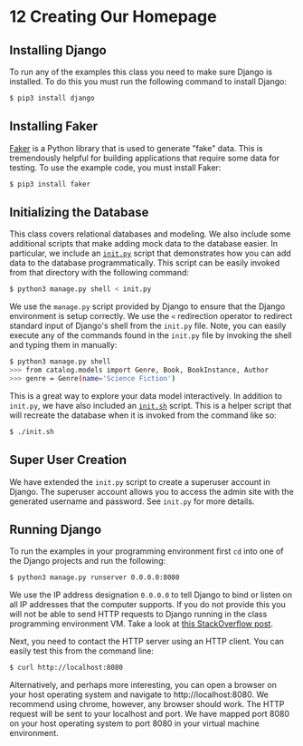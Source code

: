 # 12 Creating Our Homepage

## Installing Django

To run any of the examples this class you need to make sure Django is
installed. To do this you must run the following command to install
Django:

```bash
$ pip3 install django
```

## Installing Faker

[Faker](https://faker.readthedocs.io/en/latest/index.html) is a Python
library that is used to generate "fake" data. This is tremendously
helpful for building applications that require some data for
testing. To use the example code, you must install Faker:

```bash
$ pip3 install faker
```

## Initializing the Database

This class covers relational databases and modeling. We also include
some additional scripts that make adding mock data to the database
easier. In particular, we include an [`init.py`](locallibrary/init.py)
script that demonstrates how you can add data to the database
programmatically. This script can be easily invoked from that
directory with the following command:

```bash
$ python3 manage.py shell < init.py
```

We use the `manage.py` script provided by Django to ensure that the
Django environment is setup correctly. We use the `<` redirection
operator to redirect standard input of Django's shell from the
`init.py` file. Note, you can easily execute any of the commands found
in the `init.py` file by invoking the shell and typing them in
manually:

```bash
$ python3 manage.py shell
>>> from catalog.models import Genre, Book, BookInstance, Author
>>> genre = Genre(name='Science Fiction')
```

This is a great way to explore your data model interactively. In
addition to `init.py`, we have also included an
[`init.sh`](locallibrary/init.sh) script. This is a helper script that
will recreate the database when it is invoked from the command like
so:

```bash
$ ./init.sh
```

## Super User Creation

We have extended the `init.py` script to create a superuser account in
Django. The superuser account allows you to access the admin site with
the generated username and password. See `init.py` for more details.

## Running Django

To run the examples in your programming environment first `cd` into
one of the Django projects and run the following:

```bash
$ python3 manage.py runserver 0.0.0.0:8080
```

We use the IP address designation `0.0.0.0` to tell Django to bind
or listen on all IP addresses that the computer supports. If you
do not provide this you will not be able to send HTTP requests to
Django running in the class programming environment VM. Take a
look at [this StackOverflow post](https://stackoverflow.com/questions/1621457/about-ip-0-0-0-0-in-django).

Next, you need to contact the HTTP server using an HTTP client. You
can easily test this from the command line:

```bash
$ curl http://localhost:8080
```

Alternatively, and perhaps more interesting, you can open a browser on
your host operating system and navigate to http://localhost:8080. We
recommend using chrome, however, any browser should work. The HTTP
request will be sent to your localhost and port. We have mapped port
8080 on your host operating system to port 8080 in your virtual
machine environment.

[so_01]: https://stackoverflow.com/questions/7354588/django-charfield-vs-textfield

[models_01]: https://docs.djangoproject.com/en/2.1/topics/db/models
[mdn_01]: https://developer.mozilla.org/en-US/docs/Learn/Server-side/Django/Models#Model_primer
[mdn_02]: https://developer.mozilla.org/en-US/docs/Learn/Server-side/Django/Models#Model_management